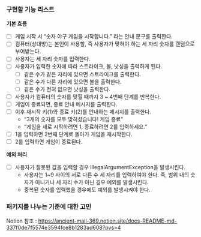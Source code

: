 ### 구현할 기능 리스트

**기본 흐름**

- [ ]  게임 시작 시 “숫자 야구 게임을 시작합니다.” 라는 안내 문구를 출력한다.
- [ ]  컴퓨터(상대방)는 본인이 사용할, 즉 사용자가 맞혀야 하는 세 자리 숫자를 랜덤으로 부여받는다.
- [ ]  사용자는 세 자리 숫자를 입력한다.
- [ ]  사용자가 입력한 숫자에 따라 스트라이크, 볼, 낫싱을 출력하게 된다.
    - [ ]  같은 수가 같은 자리에 있으면 스트라이크를 출력한다.
    - [ ]  같은 수가 다른 자리에 있으면 볼을 출력한다.
    - [ ]  같은 수가 전혀 없으면 낫싱을 출력한다.
- [ ]  사용자가 컴퓨터의 숫자를 맞힐 때까지 3 ~ 4번째 단계를 반복한다.
- [ ]  게임이 종료되면, 종료 안내 메시지를 출력한다.
- [ ]  이후 재시작 키(1)와 종료 키(2)를 안내하는 메시지를 출력한다.
    - “3개의 숫자를 모두 맞히셨습니다! 게임 종료”
    - “게임을 새로 시작하려면 1, 종료하려면 2를 입력하세요.”
- [ ]  1을 입력하면 2번째 단계로 돌아가 게임을 재시작한다.
- [ ]  2를 입력하면 게임이 종료된다.

**예외 처리**

- [ ]  사용자가 잘못된 값을 입력할 경우 IllegalArgumentException을 발생시킨다.
    - 사용자는 1~9 사이의 서로 다른 수 세 자리를 입력하여야 한다. 즉, 범위 내의 숫자가 아니거나 세 자리 수가 아닌 경우 예외를 발생시킨다.
    - 중복된 숫자를 입력했을 경우에도 예외를 발생시켜야 한다.


### 패키지를 나누는 기준에 대한 고민

Notion 참조 : https://ancient-mail-369.notion.site/docs-README-md-337f0de7f5574e3594fce8b1283ad608?pvs=4